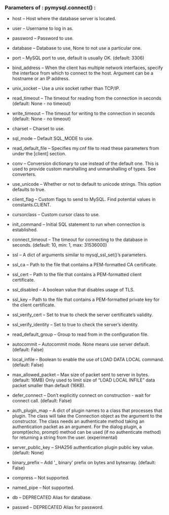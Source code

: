 ### Parameters of :  pymysql.connect() :

- host – Host where the database server is located.

- user – Username to log in as.

- password – Password to use.

- database – Database to use, None to not use a particular one.

- port – MySQL port to use, default is usually OK. (default: 3306)

- bind_address – When the client has multiple network interfaces, specify the interface from which to connect to the host. Argument can be a hostname or an IP address.

- unix_socket – Use a unix socket rather than TCP/IP.

- read_timeout – The timeout for reading from the connection in seconds (default: None - no timeout)

- write_timeout – The timeout for writing to the connection in seconds (default: None - no timeout)

- charset – Charset to use.

- sql_mode – Default SQL_MODE to use.

- read_default_file – Specifies my.cnf file to read these parameters from under the [client] section.

- conv – Conversion dictionary to use instead of the default one. This is used to provide custom marshalling and unmarshalling of types. See converters.

- use_unicode – Whether or not to default to unicode strings. This option defaults to true.

- client_flag – Custom flags to send to MySQL. Find potential values in constants.CLIENT.

- cursorclass – Custom cursor class to use.

- init_command – Initial SQL statement to run when connection is established.

- connect_timeout – The timeout for connecting to the database in seconds. (default: 10, min: 1, max: 31536000)

- ssl – A dict of arguments similar to mysql_ssl_set()’s parameters.

- ssl_ca – Path to the file that contains a PEM-formatted CA certificate.

- ssl_cert – Path to the file that contains a PEM-formatted client certificate.

- ssl_disabled – A boolean value that disables usage of TLS.

- ssl_key – Path to the file that contains a PEM-formatted private key for the client certificate.

- ssl_verify_cert – Set to true to check the server certificate’s validity.

- ssl_verify_identity – Set to true to check the server’s identity.

- read_default_group – Group to read from in the configuration file.

- autocommit – Autocommit mode. None means use server default. (default: False)

- local_infile – Boolean to enable the use of LOAD DATA LOCAL command. (default: False)

- max_allowed_packet – Max size of packet sent to server in bytes. (default: 16MB) Only used to limit size of “LOAD LOCAL INFILE” data packet smaller than default (16KB).

- defer_connect – Don’t explicitly connect on construction - wait for connect call. (default: False)

- auth_plugin_map – A dict of plugin names to a class that processes that plugin. The class will take the Connection object as the argument to the constructor. The class needs an authenticate method taking an authentication packet as an argument. For the dialog plugin, a prompt(echo, prompt) method can be used (if no authenticate method) for returning a string from the user. (experimental)

- server_public_key – SHA256 authentication plugin public key value. (default: None)

- binary_prefix – Add '_ binary' prefix on bytes and bytearray. (default: False)

- compress – Not supported.

- named_pipe – Not supported.

- db – DEPRECATED Alias for database.

- passwd – DEPRECATED Alias for password.